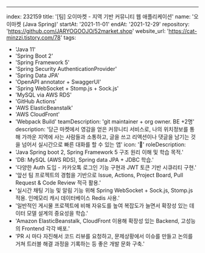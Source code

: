 ---
index:  232159
title: '\[팀] 오이마켓 - 지역 기반 커뮤니티 웹 애플리케이션'
name: '오이마켓 (Java Spring)'
startAt: '2021-11-01'
endAt: '2021-12-29'
repository: 'https://github.com/JARYOGOOJO/52market.shop'
website_url: 'https://cat-minzzi.tistory.com/78'
tags:
  - 'Java 11'
  - 'Spring Boot 2'
  - 'Spring Framework 5'
  - 'Spring Security AuthenticationProvider'
  - 'Spring Data JPA'
  - 'OpenAPI annotator + SwaggerUI'
  - 'Spring WebSocket + Stomp.js + Sock.js'
  - 'MySQL via AWS RDS'
  - 'GitHub Actions'
  - 'AWS ElasticBeanstalk'
  - 'AWS CloudFront'
  - 'Webpack Build'
teamDescription: 'git maintainer + org owner. BE +2명'
description: '당근 마켓에서 영감을 얻은 커뮤니티 서비스로, 나의 위치정보를 통해 가까운 지역에 사는 사람들과 소통하고, 글을 쓰고 리액션이나 댓글을 남기는 것을 넘어서 실시간으로 빠른 대화를 할 수 있는 앱'
icon: '🥒'
roleDescription:
  - 'Java Spring boot 2, Spring Framework 5 구조 원리 이해 및 학습 목적.'
  - 'DB: MySQL (AWS RDS), Spring data JPA + JDBC 학습.'
  - '다양한 Auth 도입 - 카카오톡 로그인 기능 구현과 JWT 토큰 기반 시큐리티 구현.'
  - '앞선 팀 프로젝트의 경험을 기반으로 Issue, Actions, Project Board, Pull Request & Code Review 적극 활용.'
  - '실시간 채팅 기능 및 알림 기능 위해 Spring WebSocket + Sock.js, Stomp.js 적용. 인메모리 캐시 데이터베이스 Redis 사용.'
  - '일반적인 게시물 프로젝트에 비해 자유도를 높여 복잡도가 늘면서 확장성 있는 데이터 모델 설계의 중요성을 학습.'
  - 'Amazon ElasticBeanstalk, CloudFront 이용해 확장성 있는 Backend, 고성능의 Frontend 각각 배포.'
  - 'PR 시 마다 자진해서 코드 리뷰를 요청하고, 문제상황에서 이슈를 만들고 논의를 거쳐 트러블 해결 과정을 기록하는 등 좋은 개발 문화 구축.'
